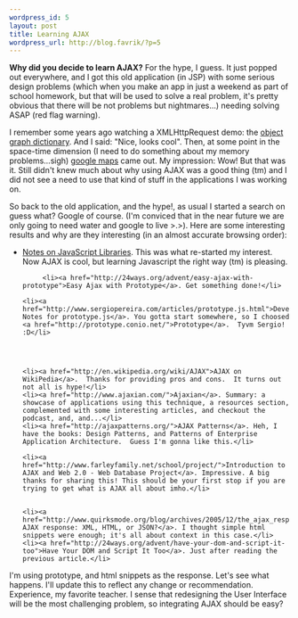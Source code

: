 ```yaml
--- 
wordpress_id: 5
layout: post
title: Learning AJAX
wordpress_url: http://blog.favrik/?p=5
---
```

<strong>Why did you decide to learn AJAX?</strong> For the hype, I guess. It just popped out everywhere, and I got this old application (in JSP) with some serious design problems (which when you make an app in just a weekend as part of school homework, but that will be used to solve a real problem, it's pretty obvious that there will be not problems but nightmares...) needing solving ASAP (red flag warning). 

I remember some years ago watching a XMLHttpRequest demo:  the <a href="http://www.objectgraph.com/dictionary/">object graph dictionary</a>. And I said: "Nice, looks cool".  Then, at some point in the space-time dimension (I need to do something about my memory problems...sigh) <a href="http://maps.google.com/">google maps</a> came out. My impression: Wow! But that was it.  Still didn't knew much about why using AJAX was a good thing (tm) and I did not see a need to use that kind of stuff in the applications I was working on.

<!--more-->

So back to the old application, and the hype!, as usual I started a search on guess what?  Google of course. (I'm conviced that in the near future we are only going to need water and google to live >.>). Here are some interesting results and why are they interesting (in an almost accurate browsing order):

<ul>
	<li><a href="http://simon.incutio.com/archive/2006/06/26/libraries">Notes on JavaScript Libraries</a>. This was what re-started my interest. Now AJAX is cool, but learning Javascript the right way (tm) is pleasing.</li>

         <li><a href="http://24ways.org/advent/easy-ajax-with-prototype">Easy Ajax with Prototype</a>. Get something done!</li>

	<li><a href="http://www.sergiopereira.com/articles/prototype.js.html">Developer Notes for prototype.js</a>. You gotta start somewhere, so I choosed <a href="http://prototype.conio.net/">Prototype</a>.  Tyvm Sergio! :D</li>

	


	<li><a href="http://en.wikipedia.org/wiki/AJAX">AJAX on WikiPedia</a>.  Thanks for providing pros and cons.  It turns out not all is hype!</li>
	<li><a href="http://www.ajaxian.com/">Ajaxian</a>. Summary: a showcase of applications using this technique, a resources section, complemented with some interesting articles, and checkout the podcast, and, and...</li>
	<li><a href="http://ajaxpatterns.org/">AJAX Patterns</a>. Heh, I have the books: Design Patterns, and Patterns of Enterprise Application Architecture.  Guess I'm gonna like this.</li>

	<li><a href="http://www.farleyfamily.net/school/project/">Introduction to AJAX and Web 2.0 - Web Database Project</a>. Impressive. A big thanks for sharing this! This should be your first stop if you are trying to get what is AJAX all about imho.</li>


	<li><a href="http://www.quirksmode.org/blog/archives/2005/12/the_ajax_respon.html">The AJAX response: XML, HTML, or JSON?</a>. I thought simple html snippets were enough; it's all about context in this case.</li>
	<li><a href="http://24ways.org/advent/have-your-dom-and-script-it-too">Have Your DOM and Script It Too</a>. Just after reading the previous article.</li>
</ul>

I'm using prototype, and html snippets as the response.  Let's see what happens.  I'll update this to reflect any change or recommendation.  Experience, my favorite teacher. I sense that redesigning the User Interface will be the most challenging problem, so integrating AJAX should be easy? 




